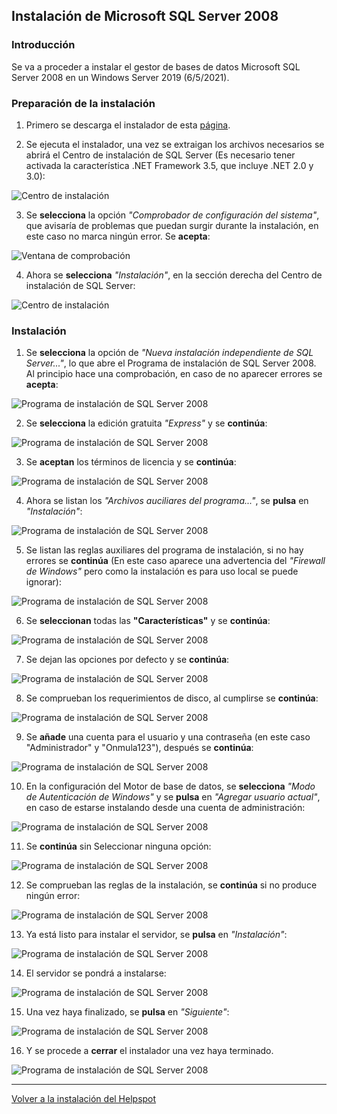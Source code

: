 ## Instalación de Microsoft SQL Server 2008

### Introducción

Se va a proceder a instalar el gestor de bases de datos Microsoft SQL Server 2008 en un Windows Server 2019 (6/5/2021).

### Preparación de la instalación

1. Primero se descarga el instalador de esta [página](https://www.microsoft.com/es-es/download/details.aspx?id=1695).


2. Se ejecuta el instalador, una vez se extraigan los archivos necesarios se abrirá el Centro de instalación de SQL Server (Es necesario tener activada la característica .NET Framework 3.5, que incluye .NET 2.0 y 3.0):

![Centro de instalación](imgsql/instalador1.png)

3. Se __selecciona__ la opción _"Comprobador de configuración del sistema"_, que avisaría de problemas que puedan surgir durante la instalación, en este caso no marca ningún error. Se **acepta**:

![Ventana de comprobación](imgsql/comprobador.png)

4. Ahora se __selecciona__ _"Instalación"_, en la sección derecha del Centro de instalación de SQL Server:

![Centro de instalación](imgsql/instalador2.png)

### Instalación

1. Se __selecciona__ la opción de _"Nueva instalación independiente de SQL Server..."_, lo que abre el Programa de instalación de SQL Server 2008. Al principio hace una comprobación, en caso de no aparecer errores se __acepta__:

![Programa de instalación de SQL Server 2008](imgsql/instalador3.png)

2. Se __selecciona__ la edición gratuita _"Express"_ y se __continúa__:

![Programa de instalación de SQL Server 2008](imgsql/instalador4.png)

3. Se __aceptan__ los términos de licencia y se __continúa__:

![Programa de instalación de SQL Server 2008](imgsql/instalador5.png)

4. Ahora se listan los _"Archivos auciliares del programa..."_, se __pulsa__ en _"Instalación"_:

![Programa de instalación de SQL Server 2008](imgsql/instalador6.png)

5. Se listan las reglas auxiliares del programa de instalación, si no hay errores se __continúa__ (En este caso aparece una advertencia del _"Firewall de Windows"_ pero como la instalación es para uso local se puede ignorar):

![Programa de instalación de SQL Server 2008](imgsql/instalador7.png)

6. Se __seleccionan__ todas las __"Características"__ y se __continúa__:

![Programa de instalación de SQL Server 2008](imgsql/instalador8.png)

7. Se dejan las opciones por defecto y se __continúa__:

![Programa de instalación de SQL Server 2008](imgsql/instalador9.png)

8. Se comprueban los requerimientos de disco, al cumplirse se __continúa__:

![Programa de instalación de SQL Server 2008](imgsql/instalador10.png)

9. Se __añade__ una cuenta para el usuario y una contraseña (en este caso "Administrador" y "Onmula123"), después se __continúa__:

![Programa de instalación de SQL Server 2008](imgsql/ins11.png)

10. En la configuración del Motor de base de datos, se __selecciona__ _"Modo de Autenticación de Windows"_ y se __pulsa__ en _"Agregar usuario actual"_, en caso de estarse instalando desde una cuenta de administración:

![Programa de instalación de SQL Server 2008](imgsql/ins12.png)

11. Se __continúa__ sin Seleccionar ninguna opción:

![Programa de instalación de SQL Server 2008](imgsql/ins13.png)

12. Se comprueban las reglas de la instalación, se __continúa__ si no produce ningún error:

![Programa de instalación de SQL Server 2008](imgsql/ins14.png)

13. Ya está listo para instalar el servidor, se __pulsa__ en _"Instalación"_:

![Programa de instalación de SQL Server 2008](imgsql/ins15.png)

14. El servidor se pondrá a instalarse:

![Programa de instalación de SQL Server 2008](imgsql/ins16.png)

15. Una vez haya finalizado, se __pulsa__ en _"Siguiente"_:

![Programa de instalación de SQL Server 2008](imgsql/ins17.png)

16. Y se procede a __cerrar__ el instalador una vez haya terminado.

![Programa de instalación de SQL Server 2008](imgsql/ins18.png)

---
[Volver a la instalación del Helpspot](index.md)



